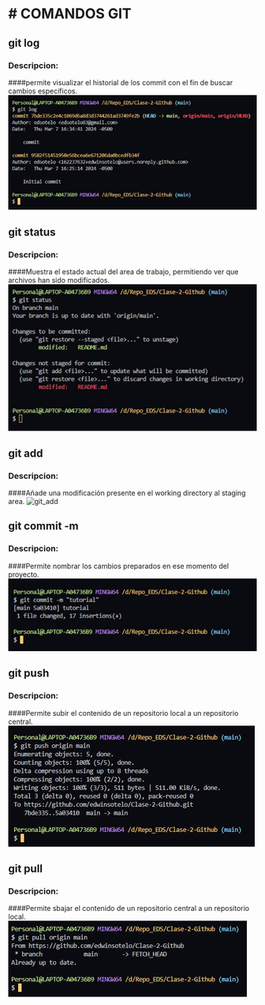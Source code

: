 # # COMANDOS GIT

## git log
### Descripcion:
####permite visualizar el historial de los commit con el fin de buscar cambios específicos. 
 ![git_log](./images/git_log.jpg)

## git status
### Descripcion:
####Muestra el estado actual del area de trabajo, permitiendo ver que archivos han sido modificados.
![git_status](./images/git_status.jpg)
## git add
### Descripcion:
####Añade una modificación presente en el working directory al staging area.
![git_add](/https://github.com/edwinsotelo/Clase-2-Github/blob/main/git_add.jpg)
## git commit -m
### Descripcion:
####Permite nombrar los cambios preparados en ese momento del proyecto.
![git_add](./images/git_commit.jpg)
## git push
### Descripcion:
####Permite subir el contenido de un repositorio local a un repositorio central.
![git_add](./images/git_push.jpg)

## git pull
### Descripcion:
####Permite sbajar el contenido de un repositorio central a un repositorio local.
![git_add](./images/git_pull.jpg)